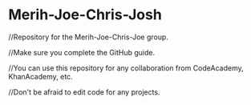 # Merih-Joe-Chris-Josh
//Repository for the Merih-Joe-Chris-Joe group.

//Make sure you complete the GitHub guide.

//You can use this repository for any collaboration from CodeAcademy, KhanAcademy, etc.

//Don't be afraid to edit code for any projects.
